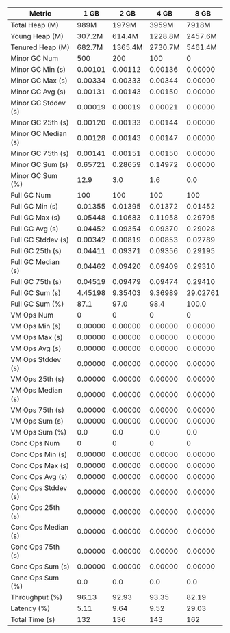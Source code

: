 | Metric | 1 GB | 2 GB | 4 GB | 8 GB |
|------|----|----|----|----|
| Total Heap (M) | 989M | 1979M | 3959M | 7918M |
| Young Heap (M) | 307.2M | 614.4M | 1228.8M | 2457.6M |
| Tenured Heap (M) | 682.7M | 1365.4M | 2730.7M | 5461.4M |
| Minor GC Num | 500 | 200 | 100 | 0 |
| Minor GC Min (s) | 0.00101 | 0.00112 | 0.00136 | 0.00000 |
| Minor GC Max (s) | 0.00334 | 0.00333 | 0.00344 | 0.00000 |
| Minor GC Avg (s) | 0.00131 | 0.00143 | 0.00150 | 0.00000 |
| Minor GC Stddev (s) | 0.00019 | 0.00019 | 0.00021 | 0.00000 |
| Minor GC 25th (s) | 0.00120 | 0.00133 | 0.00144 | 0.00000 |
| Minor GC Median (s) | 0.00128 | 0.00143 | 0.00147 | 0.00000 |
| Minor GC 75th (s) | 0.00141 | 0.00151 | 0.00150 | 0.00000 |
| Minor GC Sum (s) | 0.65721 | 0.28659 | 0.14972 | 0.00000 |
| Minor GC Sum (%) | 12.9 | 3.0 | 1.6 | 0.0 |
| Full GC Num | 100 | 100 | 100 | 100 |
| Full GC Min (s) | 0.01355 | 0.01395 | 0.01372 | 0.01452 |
| Full GC Max (s) | 0.05448 | 0.10683 | 0.11958 | 0.29795 |
| Full GC Avg (s) | 0.04452 | 0.09354 | 0.09370 | 0.29028 |
| Full GC Stddev (s) | 0.00342 | 0.00819 | 0.00853 | 0.02789 |
| Full GC 25th (s) | 0.04411 | 0.09371 | 0.09356 | 0.29195 |
| Full GC Median (s) | 0.04462 | 0.09420 | 0.09409 | 0.29310 |
| Full GC 75th (s) | 0.04519 | 0.09479 | 0.09474 | 0.29410 |
| Full GC Sum (s) | 4.45198 | 9.35403 | 9.36989 | 29.02761 |
| Full GC Sum (%) | 87.1 | 97.0 | 98.4 | 100.0 |
| VM Ops Num | 0 | 0 | 0 | 0 |
| VM Ops Min (s) | 0.00000 | 0.00000 | 0.00000 | 0.00000 |
| VM Ops Max (s) | 0.00000 | 0.00000 | 0.00000 | 0.00000 |
| VM Ops Avg (s) | 0.00000 | 0.00000 | 0.00000 | 0.00000 |
| VM Ops Stddev (s) | 0.00000 | 0.00000 | 0.00000 | 0.00000 |
| VM Ops 25th (s) | 0.00000 | 0.00000 | 0.00000 | 0.00000 |
| VM Ops Median (s) | 0.00000 | 0.00000 | 0.00000 | 0.00000 |
| VM Ops 75th (s) | 0.00000 | 0.00000 | 0.00000 | 0.00000 |
| VM Ops Sum (s) | 0.00000 | 0.00000 | 0.00000 | 0.00000 |
| VM Ops Sum (%) | 0.0 | 0.0 | 0.0 | 0.0 |
| Conc Ops Num | 0 | 0 | 0 | 0 |
| Conc Ops Min (s) | 0.00000 | 0.00000 | 0.00000 | 0.00000 |
| Conc Ops Max (s) | 0.00000 | 0.00000 | 0.00000 | 0.00000 |
| Conc Ops Avg (s) | 0.00000 | 0.00000 | 0.00000 | 0.00000 |
| Conc Ops Stddev (s) | 0.00000 | 0.00000 | 0.00000 | 0.00000 |
| Conc Ops 25th (s) | 0.00000 | 0.00000 | 0.00000 | 0.00000 |
| Conc Ops Median (s) | 0.00000 | 0.00000 | 0.00000 | 0.00000 |
| Conc Ops 75th (s) | 0.00000 | 0.00000 | 0.00000 | 0.00000 |
| Conc Ops Sum (s) | 0.00000 | 0.00000 | 0.00000 | 0.00000 |
| Conc Ops Sum (%) | 0.0 | 0.0 | 0.0 | 0.0 |
| Throughput (%) | 96.13 | 92.93 | 93.35 | 82.19 |
| Latency (%) | 5.11 | 9.64 | 9.52 | 29.03 |
| Total Time (s) | 132 | 136 | 143 | 162 |
